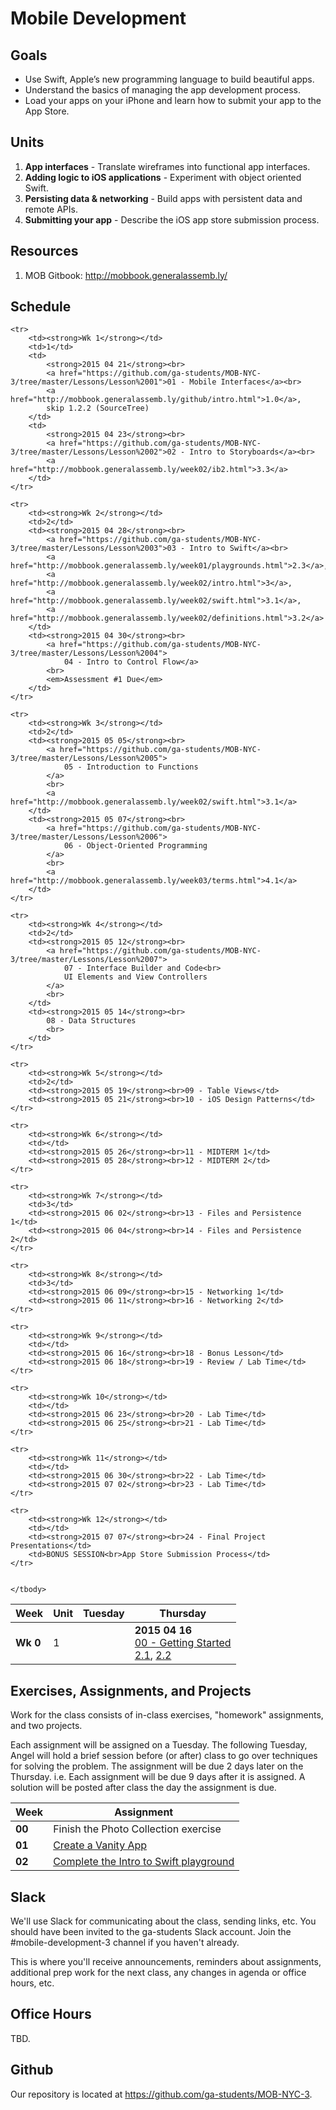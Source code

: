 # Mobile Development


## Goals

* Use Swift, Apple’s new programming language to build beautiful apps.
* Understand the basics of managing the app development process.
* Load your apps on your iPhone and learn how to submit your app to the App Store.



## Units

1. **App interfaces** - Translate wireframes into functional app interfaces.
2. **Adding logic to iOS applications** - Experiment with object oriented Swift.
3. **Persisting data & networking** - Build apps with persistent data and remote APIs.
4. **Submitting your app** - Describe the iOS app store submission process.


## Resources

1. MOB Gitbook: <http://mobbook.generalassemb.ly/>


## Schedule

<table>
    <thead>
    <tr>
        <th>Week</th>
        <th>Unit</th>
        <th>Tuesday</th>
        <th>Thursday</th>
    </tr>
    </thead>
    <tbody>
    <tr>
        <td><strong>Wk 0</strong></td>
        <td>1</td>
        <td></td>
        <td>
            <strong>2015 04 16</strong><br>
            <a href="https://github.com/ga-students/MOB-NYC-3/tree/master/Lessons/Lesson%2000">00 - Getting Started</a><br>
            <a href="http://mobbook.generalassemb.ly/week01/xcode.html">2.1</a>, 
            <a href="http://mobbook.generalassemb.ly/week01/ib.html">2.2</a>
        </td>
    </tr>
    
    <tr>
        <td><strong>Wk 1</strong></td>
        <td>1</td>
        <td>
            <strong>2015 04 21</strong><br>
            <a href="https://github.com/ga-students/MOB-NYC-3/tree/master/Lessons/Lesson%2001">01 - Mobile Interfaces</a><br>
            <a href="http://mobbook.generalassemb.ly/github/intro.html">1.0</a>,
            skip 1.2.2 (SourceTree)
        </td>
        <td>
            <strong>2015 04 23</strong><br>
            <a href="https://github.com/ga-students/MOB-NYC-3/tree/master/Lessons/Lesson%2002">02 - Intro to Storyboards</a><br>
            <a href="http://mobbook.generalassemb.ly/week02/ib2.html">3.3</a>
        </td>
    </tr>

    <tr>
        <td><strong>Wk 2</strong></td>
        <td>2</td>
        <td><strong>2015 04 28</strong><br>
            <a href="https://github.com/ga-students/MOB-NYC-3/tree/master/Lessons/Lesson%2003">03 - Intro to Swift</a><br>
            <a href="http://mobbook.generalassemb.ly/week01/playgrounds.html">2.3</a>,
            <a href="http://mobbook.generalassemb.ly/week02/intro.html">3</a>,
            <a href="http://mobbook.generalassemb.ly/week02/swift.html">3.1</a>,
            <a href="http://mobbook.generalassemb.ly/week02/definitions.html">3.2</a>
        </td>
        <td><strong>2015 04 30</strong><br>
            <a href="https://github.com/ga-students/MOB-NYC-3/tree/master/Lessons/Lesson%2004">
                04 - Intro to Control Flow</a>
            <br>
            <em>Assessment #1 Due</em>
        </td>
    </tr>
    
    <tr>
        <td><strong>Wk 3</strong></td>
        <td>2</td>
        <td><strong>2015 05 05</strong><br>
            <a href="https://github.com/ga-students/MOB-NYC-3/tree/master/Lessons/Lesson%2005">
                05 - Introduction to Functions
            </a>
            <br>
            <a href="http://mobbook.generalassemb.ly/week02/swift.html">3.1</a>
        </td>
        <td><strong>2015 05 07</strong><br>
            <a href="https://github.com/ga-students/MOB-NYC-3/tree/master/Lessons/Lesson%2006">
                06 - Object-Oriented Programming
            </a>
            <br>
            <a href="http://mobbook.generalassemb.ly/week03/terms.html">4.1</a>
        </td>
    </tr>
    
    <tr>
        <td><strong>Wk 4</strong></td>
        <td>2</td>
        <td><strong>2015 05 12</strong><br>
            <a href="https://github.com/ga-students/MOB-NYC-3/tree/master/Lessons/Lesson%2007">
                07 - Interface Builder and Code<br>
                UI Elements and View Controllers
            </a>
            <br>
        </td>
        <td><strong>2015 05 14</strong><br>
            08 - Data Structures
            <br>
        </td>
    </tr>
    
    <tr>
        <td><strong>Wk 5</strong></td>
        <td>2</td>
        <td><strong>2015 05 19</strong><br>09 - Table Views</td>
        <td><strong>2015 05 21</strong><br>10 - iOS Design Patterns</td>
    </tr>
    
    <tr>
        <td><strong>Wk 6</strong></td>
        <td></td>
        <td><strong>2015 05 26</strong><br>11 - MIDTERM 1</td>
        <td><strong>2015 05 28</strong><br>12 - MIDTERM 2</td>
    </tr>
    
    <tr>
        <td><strong>Wk 7</strong></td>
        <td>3</td>
        <td><strong>2015 06 02</strong><br>13 - Files and Persistence 1</td>
        <td><strong>2015 06 04</strong><br>14 - Files and Persistence 2</td>
    </tr>
    
    <tr>
        <td><strong>Wk 8</strong></td>
        <td>3</td>
        <td><strong>2015 06 09</strong><br>15 - Networking 1</td>
        <td><strong>2015 06 11</strong><br>16 - Networking 2</td>
    </tr>
    
    <tr>
        <td><strong>Wk 9</strong></td>
        <td></td>
        <td><strong>2015 06 16</strong><br>18 - Bonus Lesson</td>
        <td><strong>2015 06 18</strong><br>19 - Review / Lab Time</td>
    </tr>
    
    <tr>
        <td><strong>Wk 10</strong></td>
        <td></td>
        <td><strong>2015 06 23</strong><br>20 - Lab Time</td>
        <td><strong>2015 06 25</strong><br>21 - Lab Time</td>
    </tr>
    
    <tr>
        <td><strong>Wk 11</strong></td>
        <td></td>
        <td><strong>2015 06 30</strong><br>22 - Lab Time</td>
        <td><strong>2015 07 02</strong><br>23 - Lab Time</td>
    </tr>
    
    <tr>
        <td><strong>Wk 12</strong></td>
        <td></td>
        <td><strong>2015 07 07</strong><br>24 - Final Project Presentations</td>
        <td>BONUS SESSION<br>App Store Submission Process</td>
    </tr>
    
    
    </tbody>
</table>


## Exercises, Assignments, and Projects

Work for the class consists of in-class exercises, "homework" assignments, and two projects.

Each assignment will be assigned on a Tuesday. The following Tuesday, Angel will hold a brief session before (or after) class to go over techniques for solving the problem. The assignment will be due 2 days later on the Thursday. i.e. Each assignment will be due 9 days after it is assigned. A solution will be posted after class the day the assignment is due.

<table>
    <thead>
        <tr>
            <th>Week</th>
            <th>Assignment</th>
        </tr>
    </thead>
    <tbody>
        <tr>
            <td><strong>00</strong></td>
            <td>Finish the Photo Collection exercise</td>
        </tr>
        <tr>
            <td><strong>01</strong></td>
            <td>
                <a href="https://github.com/ga-students/MOB-NYC-3/blob/master/Assessments_Challenges/Week%2001/MOB_Week%201%20Assignment.pdf">
                    Create a Vanity App
                </a>
            </td>
        </tr>
        <tr>
            <td><strong>02</strong></td>
            <td>
                <a href="https://github.com/ga-students/MOB-NYC-3/tree/master/Lessons/Lesson%2004">
                    Complete the Intro to Swift playground
                </a>
            </td>
        </tr>
    </tbody>
</table>


## Slack

We'll use Slack for communicating about the class, sending links, etc. You should have been invited to the ga-students Slack account. Join the #mobile-development-3 channel if you haven't already.

This is where you'll receive announcements, reminders about assignments, additional prep work for the next class, any changes in agenda or office hours, etc.

## Office Hours

TBD.

## Github

Our repository is located at <https://github.com/ga-students/MOB-NYC-3>.

